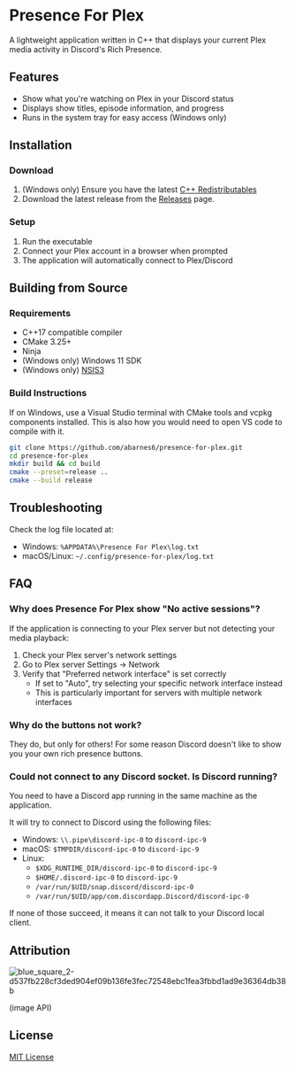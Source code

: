 # Presence For Plex

A lightweight application written in C++ that displays your current Plex media activity in Discord's Rich Presence.

## Features

-   Show what you're watching on Plex in your Discord status
-   Displays show titles, episode information, and progress
-   Runs in the system tray for easy access (Windows only)

## Installation

### Download

1. (Windows only) Ensure you have the latest [C++ Redistributables](https://aka.ms/vs/17/release/vc_redist.x64.exe) 
2. Download the latest release from the [Releases](https://github.com/abarnes6/presence-for-plex/releases) page.

### Setup

1. Run the executable
2. Connect your Plex account in a browser when prompted
3. The application will automatically connect to Plex/Discord

## Building from Source

### Requirements

-   C++17 compatible compiler
-   CMake 3.25+
-   Ninja
-   (Windows only) Windows 11 SDK
-   (Windows only) [NSIS3](https://prdownloads.sourceforge.net/nsis/nsis-3.11-setup.exe?download)

### Build Instructions

If on Windows, use a Visual Studio terminal with CMake tools and vcpkg components installed. This is also how you would need to open VS code to compile with it.

```bash
git clone https://github.com/abarnes6/presence-for-plex.git
cd presence-for-plex
mkdir build && cd build
cmake --preset=release ..
cmake --build release
```

## Troubleshooting

Check the log file located at:

-   Windows: `%APPDATA%\Presence For Plex\log.txt`
-   macOS/Linux: `~/.config/presence-for-plex/log.txt`

## FAQ

### Why does Presence For Plex show "No active sessions"?

If the application is connecting to your Plex server but not detecting your media playback:

1. Check your Plex server's network settings
2. Go to Plex server Settings → Network
3. Verify that "Preferred network interface" is set correctly
    - If set to "Auto", try selecting your specific network interface instead
    - This is particularly important for servers with multiple network interfaces

### Why do the buttons not work?

They do, but only for others! For some reason Discord doesn't like to show you your own rich presence buttons.

### Could not connect to any Discord socket. Is Discord running?

You need to have a Discord app running in the same machine as the application.

It will try to connect to Discord using the following files:

-   Windows: `\\.pipe\discord-ipc-0` to `discord-ipc-9`
-   macOS: `$TMPDIR/discord-ipc-0` to `discord-ipc-9`
-   Linux:
    - `$XDG_RUNTIME_DIR/discord-ipc-0` to `discord-ipc-9`
    - `$HOME/.discord-ipc-0` to `discord-ipc-9`
    - `/var/run/$UID/snap.discord/discord-ipc-0`
    - `/var/run/$UID/app/com.discordapp.Discord/discord-ipc-0`

If none of those succeed, it means it can not talk to your Discord local client.

## Attribution

![blue_square_2-d537fb228cf3ded904ef09b136fe3fec72548ebc1fea3fbbd1ad9e36364db38b](https://github.com/user-attachments/assets/38abfb34-72cf-46d9-9d17-724761aa570a)

(image API)

## License

[MIT License](LICENSE)
